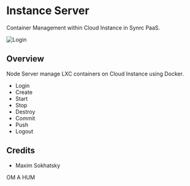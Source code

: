 Instance Server
===============

Container Management within Cloud Instance in Synrc PaaS.

![Login](http://voxoz.com/images/voxoz-dashboard.png)

Overview
--------

Node Server manage LXC containers on Cloud Instance using Docker.

* Login
* Create
* Start
* Stop
* Destroy
* Commit
* Push
* Logout

Credits
-------

* Maxim Sokhatsky

OM A HUM

